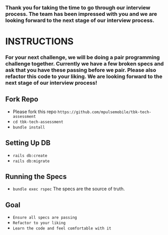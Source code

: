 ### Thank you for taking the time to go through our interview process. The team has been impressed with you and we are looking forward to the next stage of our interview process.

# INSTRUCTIONS

### For your next challenge, we will be doing a pair programming challenge together. Currently we have a few broken specs and ask that you have these passing before we pair. Please also refactor this code to your liking. We are looking forward to the next stage of our interview process! 

## Fork Repo

*  Please fork this repo `https://github.com/mpulsemobile/tbk-tech-assessment`
* `cd tbk-tech-assessment`
* `bundle install`


## Setting Up DB

* `rails db:create`
* `rails db:migrate`

## Running the Specs
* `bundle exec rspec` The specs are the source of truth. 


## Goal
* `Ensure all specs are passing`
* `Refactor to your liking`
* `Learn the code and feel comfortable with it`
